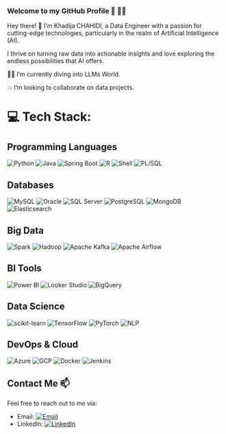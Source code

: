### Welcome to my GitHub Profile 👋 👩‍💻

Hey there! 👋 I'm Khadija CHAHIDI, a Data Engineer with a passion for cutting-edge technologies, particularly in the realm of Artificial Intelligence (AI).

I thrive on turning raw data into actionable insights and love exploring the endless possibilities that AI offers.

👩‍💻 I’m currently diving into LLMs World.

💥 I’m looking to collaborate on data projects.

# 💻 Tech Stack:

## Programming Languages
![Python](https://img.shields.io/badge/Python-3670A0?style=for-the-badge&logo=python&logoColor=ffdd54) 
![Java](https://img.shields.io/badge/Java-%23ED8B00.svg?style=for-the-badge&logo=java&logoColor=white) 
![Spring Boot](https://img.shields.io/badge/Spring%20Boot-6DB33F?style=for-the-badge&logo=spring&logoColor=white)
![R](https://img.shields.io/badge/R-276DC3?style=for-the-badge&logo=r&logoColor=white)
![Shell](https://img.shields.io/badge/Shell-%231DAF00.svg?style=for-the-badge&logo=gnu-bash&logoColor=white) 
![PL/SQL](https://img.shields.io/badge/PL/SQL-F80000?style=for-the-badge&logo=oracle&logoColor=white)

## Databases
![MySQL](https://img.shields.io/badge/MySQL-4479A1?style=for-the-badge&logo=mysql&logoColor=white) 
![Oracle](https://img.shields.io/badge/Oracle-F80000?style=for-the-badge&logo=oracle&logoColor=white) 
![SQL Server](https://img.shields.io/badge/SQL%20Server-CC2927?style=for-the-badge&logo=microsoft-sql-server&logoColor=white) 
![PostgreSQL](https://img.shields.io/badge/PostgreSQL-%23316192.svg?style=for-the-badge&logo=postgresql&logoColor=white) 
![MongoDB](https://img.shields.io/badge/MongoDB-47A248?style=for-the-badge&logo=mongodb&logoColor=white) 
![Elasticsearch](https://img.shields.io/badge/Elasticsearch-005571?style=for-the-badge&logo=elasticsearch&logoColor=white)

## Big Data
![Spark](https://img.shields.io/badge/Apache%20Spark-E25A1C.svg?style=for-the-badge&logo=apache-spark&logoColor=white) 
![Hadoop](https://img.shields.io/badge/Apache%20Hadoop-66CCFF.svg?style=for-the-badge&logo=apache-hadoop&logoColor=black) 
![Apache Kafka](https://img.shields.io/badge/Apache%20Kafka-231F20.svg?style=for-the-badge&logo=apache-kafka&logoColor=white) 
![Apache Airflow](https://img.shields.io/badge/Apache%20Airflow-017CEE?style=for-the-badge&logo=apache-airflow&logoColor=white)

## BI Tools
![Power BI](https://img.shields.io/badge/Power%20BI-F2C811?style=for-the-badge&logo=power%20bi&logoColor=black) 
![Looker Studio](https://img.shields.io/badge/Looker%20Studio-5A2D3A?style=for-the-badge&logo=google&logoColor=white) 
![BigQuery](https://img.shields.io/badge/BigQuery-4285F4?style=for-the-badge&logo=google-cloud&logoColor=white)

## Data Science
![scikit-learn](https://img.shields.io/badge/scikit--learn-%23F7931E.svg?style=for-the-badge&logo=scikit-learn&logoColor=white) 
![TensorFlow](https://img.shields.io/badge/TensorFlow-FF6F61?style=for-the-badge&logo=tensorflow&logoColor=white) 
![PyTorch](https://img.shields.io/badge/PyTorch-EE4C2C?style=for-the-badge&logo=pytorch&logoColor=white) 
![NLP](https://img.shields.io/badge/NLP-6B8E23?style=for-the-badge&logo=natural-language-processing&logoColor=white)

## DevOps & Cloud
![Azure](https://img.shields.io/badge/Azure-0078D4?style=for-the-badge&logo=microsoft-azure&logoColor=white) 
![GCP](https://img.shields.io/badge/GCP-4285F4?style=for-the-badge&logo=google-cloud&logoColor=white) 
![Docker](https://img.shields.io/badge/Docker-2496ED?style=for-the-badge&logo=docker&logoColor=white) 
![Jenkins](https://img.shields.io/badge/Jenkins-D24939?style=for-the-badge&logo=jenkins&logoColor=white) 

## Contact Me 📫

Feel free to reach out to me via:

- Email: [![Email](https://img.shields.io/badge/-Gmail-D14836?style=flat-square&logo=Gmail&logoColor=white)](mailto:khd.chahidi@gmail.com)
- LinkedIn: [![LinkedIn](https://img.shields.io/badge/-LinkedIn-0077B5?style=flat-square&logo=LinkedIn&logoColor=white)](https://www.linkedin.com/in/khadija-chahidi-9a0738197/)





